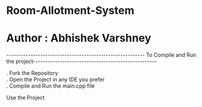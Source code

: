 # Room-Allotment-System
# Author : Abhishek Varshney

--------------------------------------------------------- To Compile and Run the project---------------------------------------------------<br>

. Fork the Repository<br>
. Open the Project in any IDE you prefer<br>
. Compile and Run the main.cpp file<br>

Use the Project

